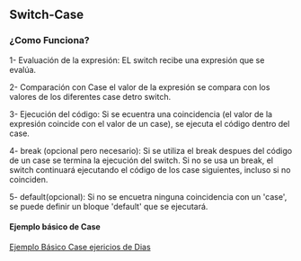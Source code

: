 ## Switch-Case 

### ¿Como Funciona?

1- Evaluación de la expresión: EL switch recibe una expresión que se evalúa.

2- Comparación con Case el valor de la expresión se compara con los valores de los
diferentes case detro switch.

3- Ejecución del código: Si se ecuentra una coincidencia (el valor de la expresión 
coincide con el valor de un case), se ejecuta el código dentro del case.

4- break (opcional pero necesario): Si se utiliza el break despues del código de un case 
se termina la ejecución del switch. Si no se usa un break, el switch continuará ejecutando 
el código de los case siguientes, incluso si no coinciden.

5- default(opcional): Si no se encuetra ninguna coincidencia con un 'case', se puede definir 
un bloque 'default' que se ejecutará.

#### Ejemplo básico de Case

[Ejemplo Básico Case ejericios de Dias](ejercicioSwtichCase.java)
